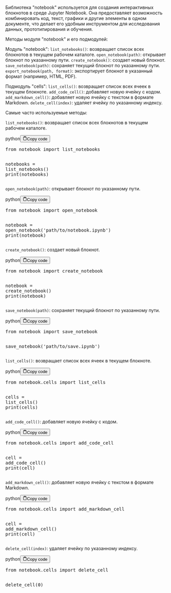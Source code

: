 <p>Библиотека "notebook" используется для создания интерактивных блокнотов в среде Jupyter Notebook.
Она предоставляет возможность комбинировать код, текст, графики и другие элементы в одном документе,
что делает его удобным инструментом для исследования данных, прототипирования и обучения.</p>
<p>Методы модуля "notebook" и его подмодулей:</p>
<p>Модуль "notebook":
<code>list_notebooks()</code>: возвращает список всех блокнотов в текущем рабочем каталоге.
<code>open_notebook(path)</code>: открывает блокнот по указанному пути.
<code>create_notebook()</code>: создает новый блокнот.
<code>save_notebook(path)</code>: сохраняет текущий блокнот по указанному пути.
<code>export_notebook(path, format)</code>: экспортирует блокнот в указанный формат (например, HTML, PDF).</p>
<p>Подмодуль "cells":
<code>list_cells()</code>: возвращает список всех ячеек в текущем блокноте.
<code>add_code_cell()</code>: добавляет новую ячейку с кодом.
<code>add_markdown_cell()</code>: добавляет новую ячейку с текстом в формате Markdown.
<code>delete_cell(index)</code>: удаляет ячейку по указанному индексу.</p>
<p>Самые часто используемые методы:</p>
<p><code>list_notebooks()</code>: возвращает список всех блокнотов в текущем рабочем каталоге.</p>
<div class="code-element"><div class="lang-line"><text>python</text><button class="copy-button" id="codecf7a0fbc25845d41650b49f89992872fb" onclick="copyCode(codecf7a0fbc25845d41650b49f89992872f, codecf7a0fbc25845d41650b49f89992872fb)"><svg stroke="currentColor" fill="none" stroke-width="2" viewBox="0 0 24 24" stroke-linecap="round" stroke-linejoin="round" class="h-4 w-4" height="1em" width="1em" xmlns="http://www.w3.org/2000/svg"><path d="M16 4h2a2 2 0 0 1 2 2v14a2 2 0 0 1-2 2H6a2 2 0 0 1-2-2V6a2 2 0 0 1 2-2h2"></path><rect x="8" y="2" width="8" height="4" rx="1" ry="1"></rect></svg><text>Copy code</text></button></div><div class="code" id="codecf7a0fbc25845d41650b49f89992872f"><div class="highlight"><pre><span></span><span class="kn">from</span> <span class="nn">notebook</span> <span class="kn">import</span> <span class="n">list_notebooks</span>

<span class="n">notebooks</span> <span class="o">=</span> <span class="n">list_notebooks</span><span class="p">()</span>
<span class="nb">print</span><span class="p">(</span><span class="n">notebooks</span><span class="p">)</span>
</pre></div></div></div>

<p><code>open_notebook(path)</code>: открывает блокнот по указанному пути.</p>
<div class="code-element"><div class="lang-line"><text>python</text><button class="copy-button" id="code6978a54b9ec661c0b3f23689fc4cf11cb" onclick="copyCode(code6978a54b9ec661c0b3f23689fc4cf11c, code6978a54b9ec661c0b3f23689fc4cf11cb)"><svg stroke="currentColor" fill="none" stroke-width="2" viewBox="0 0 24 24" stroke-linecap="round" stroke-linejoin="round" class="h-4 w-4" height="1em" width="1em" xmlns="http://www.w3.org/2000/svg"><path d="M16 4h2a2 2 0 0 1 2 2v14a2 2 0 0 1-2 2H6a2 2 0 0 1-2-2V6a2 2 0 0 1 2-2h2"></path><rect x="8" y="2" width="8" height="4" rx="1" ry="1"></rect></svg><text>Copy code</text></button></div><div class="code" id="code6978a54b9ec661c0b3f23689fc4cf11c"><div class="highlight"><pre><span></span><span class="kn">from</span> <span class="nn">notebook</span> <span class="kn">import</span> <span class="n">open_notebook</span>

<span class="n">notebook</span> <span class="o">=</span> <span class="n">open_notebook</span><span class="p">(</span><span class="s1">&#39;path/to/notebook.ipynb&#39;</span><span class="p">)</span>
<span class="nb">print</span><span class="p">(</span><span class="n">notebook</span><span class="p">)</span>
</pre></div></div></div>

<p><code>create_notebook()</code>: создает новый блокнот.</p>
<div class="code-element"><div class="lang-line"><text>python</text><button class="copy-button" id="codec3d816375627404f34f9f9148c843e6cb" onclick="copyCode(codec3d816375627404f34f9f9148c843e6c, codec3d816375627404f34f9f9148c843e6cb)"><svg stroke="currentColor" fill="none" stroke-width="2" viewBox="0 0 24 24" stroke-linecap="round" stroke-linejoin="round" class="h-4 w-4" height="1em" width="1em" xmlns="http://www.w3.org/2000/svg"><path d="M16 4h2a2 2 0 0 1 2 2v14a2 2 0 0 1-2 2H6a2 2 0 0 1-2-2V6a2 2 0 0 1 2-2h2"></path><rect x="8" y="2" width="8" height="4" rx="1" ry="1"></rect></svg><text>Copy code</text></button></div><div class="code" id="codec3d816375627404f34f9f9148c843e6c"><div class="highlight"><pre><span></span><span class="kn">from</span> <span class="nn">notebook</span> <span class="kn">import</span> <span class="n">create_notebook</span>

<span class="n">notebook</span> <span class="o">=</span> <span class="n">create_notebook</span><span class="p">()</span>
<span class="nb">print</span><span class="p">(</span><span class="n">notebook</span><span class="p">)</span>
</pre></div></div></div>

<p><code>save_notebook(path)</code>: сохраняет текущий блокнот по указанному пути.</p>
<div class="code-element"><div class="lang-line"><text>python</text><button class="copy-button" id="code54b8ddfa87cc72bb8749d5de840d69e6b" onclick="copyCode(code54b8ddfa87cc72bb8749d5de840d69e6, code54b8ddfa87cc72bb8749d5de840d69e6b)"><svg stroke="currentColor" fill="none" stroke-width="2" viewBox="0 0 24 24" stroke-linecap="round" stroke-linejoin="round" class="h-4 w-4" height="1em" width="1em" xmlns="http://www.w3.org/2000/svg"><path d="M16 4h2a2 2 0 0 1 2 2v14a2 2 0 0 1-2 2H6a2 2 0 0 1-2-2V6a2 2 0 0 1 2-2h2"></path><rect x="8" y="2" width="8" height="4" rx="1" ry="1"></rect></svg><text>Copy code</text></button></div><div class="code" id="code54b8ddfa87cc72bb8749d5de840d69e6"><div class="highlight"><pre><span></span><span class="kn">from</span> <span class="nn">notebook</span> <span class="kn">import</span> <span class="n">save_notebook</span>

<span class="n">save_notebook</span><span class="p">(</span><span class="s1">&#39;path/to/save.ipynb&#39;</span><span class="p">)</span>
</pre></div></div></div>

<p><code>list_cells()</code>: возвращает список всех ячеек в текущем блокноте.</p>
<div class="code-element"><div class="lang-line"><text>python</text><button class="copy-button" id="code237faa959cdd8200bd3806689a00c172b" onclick="copyCode(code237faa959cdd8200bd3806689a00c172, code237faa959cdd8200bd3806689a00c172b)"><svg stroke="currentColor" fill="none" stroke-width="2" viewBox="0 0 24 24" stroke-linecap="round" stroke-linejoin="round" class="h-4 w-4" height="1em" width="1em" xmlns="http://www.w3.org/2000/svg"><path d="M16 4h2a2 2 0 0 1 2 2v14a2 2 0 0 1-2 2H6a2 2 0 0 1-2-2V6a2 2 0 0 1 2-2h2"></path><rect x="8" y="2" width="8" height="4" rx="1" ry="1"></rect></svg><text>Copy code</text></button></div><div class="code" id="code237faa959cdd8200bd3806689a00c172"><div class="highlight"><pre><span></span><span class="kn">from</span> <span class="nn">notebook.cells</span> <span class="kn">import</span> <span class="n">list_cells</span>

<span class="n">cells</span> <span class="o">=</span> <span class="n">list_cells</span><span class="p">()</span>
<span class="nb">print</span><span class="p">(</span><span class="n">cells</span><span class="p">)</span>
</pre></div></div></div>

<p><code>add_code_cell()</code>: добавляет новую ячейку с кодом.</p>
<div class="code-element"><div class="lang-line"><text>python</text><button class="copy-button" id="code721aa27227c883f306c094ee3bd60569b" onclick="copyCode(code721aa27227c883f306c094ee3bd60569, code721aa27227c883f306c094ee3bd60569b)"><svg stroke="currentColor" fill="none" stroke-width="2" viewBox="0 0 24 24" stroke-linecap="round" stroke-linejoin="round" class="h-4 w-4" height="1em" width="1em" xmlns="http://www.w3.org/2000/svg"><path d="M16 4h2a2 2 0 0 1 2 2v14a2 2 0 0 1-2 2H6a2 2 0 0 1-2-2V6a2 2 0 0 1 2-2h2"></path><rect x="8" y="2" width="8" height="4" rx="1" ry="1"></rect></svg><text>Copy code</text></button></div><div class="code" id="code721aa27227c883f306c094ee3bd60569"><div class="highlight"><pre><span></span><span class="kn">from</span> <span class="nn">notebook.cells</span> <span class="kn">import</span> <span class="n">add_code_cell</span>

<span class="n">cell</span> <span class="o">=</span> <span class="n">add_code_cell</span><span class="p">()</span>
<span class="nb">print</span><span class="p">(</span><span class="n">cell</span><span class="p">)</span>
</pre></div></div></div>

<p><code>add_markdown_cell()</code>: добавляет новую ячейку с текстом в формате Markdown.</p>
<div class="code-element"><div class="lang-line"><text>python</text><button class="copy-button" id="code9fa46b9565930db796c4cb22218212d0b" onclick="copyCode(code9fa46b9565930db796c4cb22218212d0, code9fa46b9565930db796c4cb22218212d0b)"><svg stroke="currentColor" fill="none" stroke-width="2" viewBox="0 0 24 24" stroke-linecap="round" stroke-linejoin="round" class="h-4 w-4" height="1em" width="1em" xmlns="http://www.w3.org/2000/svg"><path d="M16 4h2a2 2 0 0 1 2 2v14a2 2 0 0 1-2 2H6a2 2 0 0 1-2-2V6a2 2 0 0 1 2-2h2"></path><rect x="8" y="2" width="8" height="4" rx="1" ry="1"></rect></svg><text>Copy code</text></button></div><div class="code" id="code9fa46b9565930db796c4cb22218212d0"><div class="highlight"><pre><span></span><span class="kn">from</span> <span class="nn">notebook.cells</span> <span class="kn">import</span> <span class="n">add_markdown_cell</span>

<span class="n">cell</span> <span class="o">=</span> <span class="n">add_markdown_cell</span><span class="p">()</span>
<span class="nb">print</span><span class="p">(</span><span class="n">cell</span><span class="p">)</span>
</pre></div></div></div>

<p><code>delete_cell(index)</code>: удаляет ячейку по указанному индексу.</p>
<div class="code-element"><div class="lang-line"><text>python</text><button class="copy-button" id="code74f649098765c3bf411101c13e694c6eb" onclick="copyCode(code74f649098765c3bf411101c13e694c6e, code74f649098765c3bf411101c13e694c6eb)"><svg stroke="currentColor" fill="none" stroke-width="2" viewBox="0 0 24 24" stroke-linecap="round" stroke-linejoin="round" class="h-4 w-4" height="1em" width="1em" xmlns="http://www.w3.org/2000/svg"><path d="M16 4h2a2 2 0 0 1 2 2v14a2 2 0 0 1-2 2H6a2 2 0 0 1-2-2V6a2 2 0 0 1 2-2h2"></path><rect x="8" y="2" width="8" height="4" rx="1" ry="1"></rect></svg><text>Copy code</text></button></div><div class="code" id="code74f649098765c3bf411101c13e694c6e"><div class="highlight"><pre><span></span><span class="kn">from</span> <span class="nn">notebook.cells</span> <span class="kn">import</span> <span class="n">delete_cell</span>

<span class="n">delete_cell</span><span class="p">(</span><span class="mi">0</span><span class="p">)</span>
</pre></div></div></div>